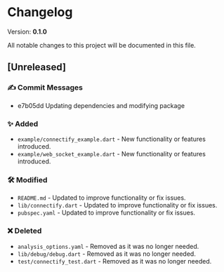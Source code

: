 # Changelog

Version: **0.1.0**

All notable changes to this project will be documented in this file.

## [Unreleased]

### ✍️ Commit Messages

* e7b05dd Updating dependencies and modifying package

### ✨ Added

* `example/connectify_example.dart` - New functionality or features introduced.
* `example/web_socket_example.dart` - New functionality or features introduced.

### 🛠️ Modified

* `README.md` - Updated to improve functionality or fix issues.
* `lib/connectify.dart` - Updated to improve functionality or fix issues.
* `pubspec.yaml` - Updated to improve functionality or fix issues.

### ❌ Deleted

* `analysis_options.yaml` - Removed as it was no longer needed.
* `lib/debug/debug.dart` - Removed as it was no longer needed.
* `test/connectify_test.dart` - Removed as it was no longer needed.
